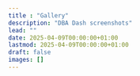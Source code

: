 ```yaml
---
title : "Gallery"
description: "DBA Dash screenshots"
lead: ""
date: 2025-04-09T00:00:00+01:00
lastmod: 2025-04-09T00:00:00+01:00
draft: false
images: []
---
```

